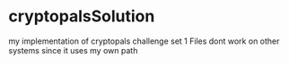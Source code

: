 # cryptopalsSolution
my implementation of cryptopals challenge set 1
Files dont work on other systems since it uses my own path
